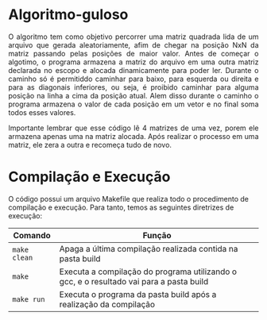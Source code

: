 # Algoritmo-guloso

<p align="justify">
	O algoritmo tem como objetivo percorrer uma matriz quadrada lida de um arquivo que gerada aleatoriamente, afim de chegar na posição NxN da matriz passando pelas posições de maior valor. Antes de começar o algotimo, o programa armazena a matriz do arquivo em uma outra matriz declarada no escopo e alocada dinamicamente para poder ler. Durante o caminho só é permitiddo caminhar para baixo, para esquerda ou direita e para as diagonais inferiores, ou seja, é proibido caminhar para alguma posição na linha a cima da posição atual. Alem disso durante o caminho o programa armazena o valor de cada posição em um vetor e no final soma todos esses valores.  
</p>

<p align="justify">
	Importante lembrar que esse código lê 4 matrizes de uma vez, porem ele armazena apenas uma na matriz alocada. Após realizar o processo em uma matriz, ele zera a outra e recomeça tudo de novo.
</p>

# Compilação e Execução

O código possui um arquivo Makefile que realiza todo o procedimento de compilação e execução. Para tanto, temos as seguintes diretrizes de execução:


| Comando                |  Função                                                                                           |                     
| -----------------------| ------------------------------------------------------------------------------------------------- |
|  `make clean`          | Apaga a última compilação realizada contida na pasta build                                        |
|  `make`                | Executa a compilação do programa utilizando o gcc, e o resultado vai para a pasta build           |
|  `make run`            | Executa o programa da pasta build após a realização da compilação                                 |
